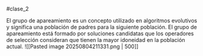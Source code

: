 #clase_2

El grupo de apareamiento es un concepto utilizado en algoritmos evolutivos y significa una población de padres para la siguiente población. El grupo de apareamiento está formado por soluciones candidatas que los operadores de selección consideran que tienen la mayor idoneidad en la población actual.
![[Pasted image 20250804211331.png | 500]]
